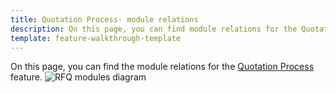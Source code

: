 ```yaml
---
title: Quotation Process- module relations
description: On this page, you can find module relations for the Quotation Process feature.
template: feature-walkthrough-template
---
```


On this page, you can find the module relations for the [Quotation Process](/docs/scos/user/features/{{page.version}}/quotation-process-feature-overview.html) feature.
![RFQ modules diagram](https://spryker.s3.eu-central-1.amazonaws.com/docs/Features/Workflow+%26+Process+Management/Quotation+process+and+RFQ/Quotation+Process+%26+RFQ+Feature+Overview/request-for-quote-module-diagram.png)
